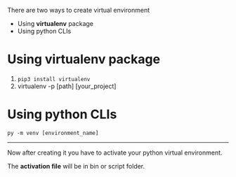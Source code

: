 There are two ways to create virtual environment

- Using **virtualenv** package
- Using python CLIs

# Using virtualenv package

1. `pip3 install virtualenv`
2. virtualenv -p [path] [your_project]

# Using python CLIs

`py -m venv [environment_name]`

---

Now after creating it you have to activate your python virtual environment. 

The **activation file** will be in bin or script folder.